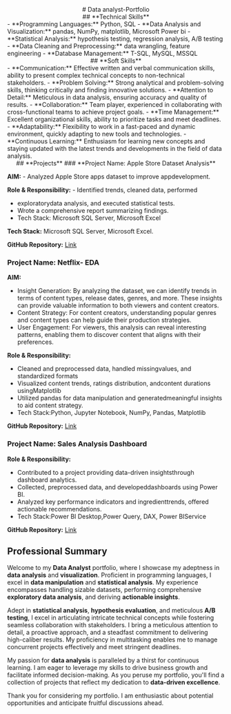 <center> # Data analyst-Portfolio </center>

<center>## **Technical Skills**</center>
- **Programming Languages:** Python, SQL
- **Data Analysis and Visualization:** pandas, NumPy, matplotlib, Microsoft Power bi 
- **Statistical Analysis:** hypothesis testing, regression analysis, A/B testing
- **Data Cleaning and Preprocessing:** data wrangling, feature engineering
- **Database Management:** T-SQL, MySQL, MSSQL

<center>## **Soft Skills**</center>
- **Communication:** Effective written and verbal communication skills, ability to present complex technical concepts to non-technical stakeholders.
- **Problem Solving:** Strong analytical and problem-solving skills, thinking critically and finding innovative solutions.
- **Attention to Detail:** Meticulous in data analysis, ensuring accuracy and quality of results.
- **Collaboration:** Team player, experienced in collaborating with cross-functional teams to achieve project goals.
- **Time Management:** Excellent organizational skills, ability to prioritize tasks and meet deadlines.
- **Adaptability:** Flexibility to work in a fast-paced and dynamic environment, quickly adapting to new tools and technologies.
- **Continuous Learning:** Enthusiasm for learning new concepts and staying updated with the latest trends and developments in the field of data analysis.

<center>## **Projects**
### **Project Name: Apple Store Dataset Analysis**</center>

**AIM:** - Analyzed Apple Store apps dataset to improve appdevelopment.

**Role & Responsibility:** - Identified trends, cleaned data, performed
- exploratorydata analysis, and executed statistical tests.
- Wrote a comprehensive report summarizing findings.
- Tech Stack: Microsoft SQL Server, Microsoft Excel

**Tech Stack:**  Microsoft SQL Server, Microsoft Excel.

**GitHub Repository:** [Link](https://github.com/SachinSS96/Data_Science_Portfolio/blob/0362dfd913ebb5f59fbf14d74d626a6800de4d5c/Apple%20Store%20Dataset%20and%20SQL%20code/applestore_SQL.pdf)

### **Project Name: Netflix- EDA**

**AIM:**  
- Insight Generation: By analyzing the dataset, we can identify trends in terms of content types, release dates, genres, and more. These insights can provide valuable information to both viewers and content creators.
- Content Strategy: For content creators, understanding popular genres and content types can help guide their production strategies.
- User Engagement: For viewers, this analysis can reveal interesting patterns, enabling them to discover content that aligns with their preferences.

**Role & Responsibility:** 
- Cleaned and preprocessed data, handled missingvalues, and standardized formats
- Visualized content trends, ratings distribution, andcontent durations usingMatplotlib
- Utilized pandas for data manipulation and generatedmeaningful insights to aid content strategy.
- Tech Stack:Python, Jupyter Notebook, NumPy, Pandas, Matplotlib

**GitHub Repository:** [Link](https://nbviewer.org/github/SachinSS96/Data_Science_Portfolio/blob/972082312447d925b76dc820895e07c7300c73bc/netflix-eda-project/netflix-eda-project.ipynb)


### **Project Name: Sales Analysis Dashboard**

**Role & Responsibility:**
- Contributed to a project providing data-driven insightsthrough dashboard analytics.
- Collected, preprocessed data, and developeddashboards using Power BI.
- Analyzed key performance indicators and ingredienttrends, offered actionable recommendations.
- Tech Stack:Power BI Desktop,Power Query, DAX, Power BIService

**GitHub Repository:** [Link](https://app.powerbi.com/view?r=eyJrIjoiMThmZjk0MGUtNzA3Yy00MTk3LTlmMGEtZjRhMWU4YzA3YmY3IiwidCI6ImJjNDhjNTk4LTFmMzEtNDA2Yy1hZmJmLTBiYzAwYmJhZTQ2NSJ9&pageName=ReportSectionbdb2d2ebb0642946ef37)

## Professional Summary

Welcome to my **Data Analyst** portfolio, where I showcase my adeptness in **data analysis** and **visualization**. Proficient in programming languages, I excel in **data manipulation** and **statistical analysis**. My experience encompasses handling sizable datasets, performing comprehensive **exploratory data analysis**, and deriving **actionable insights**.

Adept in **statistical analysis**, **hypothesis evaluation**, and meticulous **A/B testing**, I excel in articulating intricate technical concepts while fostering seamless collaboration with stakeholders. I bring a meticulous attention to detail, a proactive approach, and a steadfast commitment to delivering high-caliber results. My proficiency in multitasking enables me to manage concurrent projects effectively and meet stringent deadlines.

My passion for **data analysis** is paralleled by a thirst for continuous learning. I am eager to leverage my skills to drive business growth and facilitate informed decision-making. As you peruse my portfolio, you'll find a collection of projects that reflect my dedication to **data-driven excellence**.

Thank you for considering my portfolio. I am enthusiastic about potential opportunities and anticipate fruitful discussions ahead.

